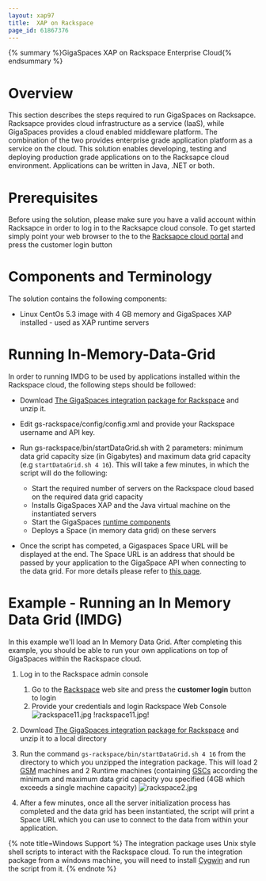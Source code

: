 ```yaml
---
layout: xap97
title:  XAP on Rackspace
page_id: 61867376
---
```


{% summary %}GigaSpaces XAP on Rackspace Enterprise Cloud{% endsummary %}

# Overview

This section describes the steps required to run GigaSpaces on Racksapce. Racksapce provides cloud infrastructure as a service (IaaS), while GigaSpaces provides a cloud enabled middleware platform. The combination of the two provides enterprise grade application platform as a service on the cloud.
This solution enables developing, testing and deploying production grade applications on to the Racksapce cloud environment. Applications can be written in Java, .NET or both.

# Prerequisites

Before using the solution, please make sure you have a valid account within Racksapce in order to log in to the Racksapce cloud console.
To get started simply point your web browser to the to the [Racksapce cloud portal](http://www.rackspacecloud.com/) and press the customer login button

# Components and Terminology

The solution contains the following components:

- Linux CentOs 5.3 image with 4 GB memory and GigaSpaces XAP installed - used as XAP runtime servers

# Running In-Memory-Data-Grid

In order to running IMDG to be used by applications installed within the Rackspace cloud, the following steps should be followed:

- Download [The GigaSpaces integration package for Rackspace](http://wiki.gigaspaces.com/wiki/download/attachments/61867186/gs-rackspace.zip) and unzip it.
- Edit gs-rackspace/config/config.xml and provide your Rackspace username and API key.
- Run gs-rackspace/bin/startDataGrid.sh with 2 parameters: minimum data grid capacity size (in Gigabytes) and maximum data grid capacity (e.g `startDataGrid.sh 4 16`). This will take a few minutes, in which the script will do the following:
    - Start the required number of servers on the Rackspace cloud based on the required data grid capacity
    - Installs GigaSpaces XAP and the Java virtual machine on the instantiated servers
    - Start the GigaSpaces [runtime components](./the-runtime-environment.html)
    - Deploys a Space (in memory data grid) on these servers

- Once the script has competed, a Gigaspaces Space URL will be displayed at the end. The Space URL is an address that should be passed by your application to the GigaSpace API when connecting to the data grid. For more details please refer to [this page](./deploying-and-interacting-with-the-space.html#InteractingwiththeSpace-AccessingtheSpace).

# Example - Running an In Memory Data Grid (IMDG)

In this example we'll load an In Memory Data Grid. After completing this example, you should be able to run your own applications on top of GigaSpaces within the Rackspace cloud.

1. Log in to the Rackspace admin console
    1. Go to the [Rackspace](http://www.rackspacecloud.com/) web site and press the **customer login** button to login
    1. Provide your credentials and login Rackspace Web Console
![rackspace11.jpg](/attachment_files/rackspace11.jpg)
!rackspace11.jpg!

1. Download [The GigaSpaces integration package for Rackspace](http://wiki.gigaspaces.com/wiki/download/attachments/61867186/gs-rackspace.zip) and unzip it to a local directory
1. Run the command `gs-rackspace/bin/startDataGrid.sh 4 16` from the directory to which you unzipped the integration package. This will load 2 [GSM](./the-runtime-environment.html#TheRuntimeEnvironment-TheGigaSpacesManager (GSM)) machines and 2 Runtime machines (containing [GSCs](./the-runtime-environment.html#TheRuntimeEnvironment-TheGigaSpacesContainer (GSC)) according the minimum and maximum data grid capacity you specified (4GB which exceeds a single machine capacity)
![rackspace2.jpg](/attachment_files/rackspace2.jpg)

1. After a few minutes, once all the server initialization process has completed and the data grid has been instantiated, the script will print a Space URL which you can use to connect to the data from within your application.

{% note title=Windows Support %}
The integration package uses Unix style shell scripts to interact with the Rackspace cloud. To run the integration package from a windows machine, you will need to install [Cygwin](http://www.cygwin.com/) and run the script from it.
{% endnote %}
